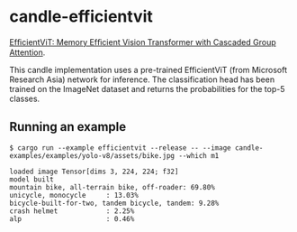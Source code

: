 # candle-efficientvit

[EfﬁcientViT: Memory Efﬁcient Vision Transformer with Cascaded Group Attention](https://huggingface.co/papers/2305.07027).

This candle implementation uses a pre-trained EfficientViT (from Microsoft Research Asia) network for inference.
The classification head has been trained on the ImageNet dataset and returns the probabilities for the top-5 classes.

## Running an example

```
$ cargo run --example efficientvit --release -- --image candle-examples/examples/yolo-v8/assets/bike.jpg --which m1

loaded image Tensor[dims 3, 224, 224; f32]
model built
mountain bike, all-terrain bike, off-roader: 69.80%
unicycle, monocycle     : 13.03%
bicycle-built-for-two, tandem bicycle, tandem: 9.28%
crash helmet            : 2.25%
alp                     : 0.46%
```

